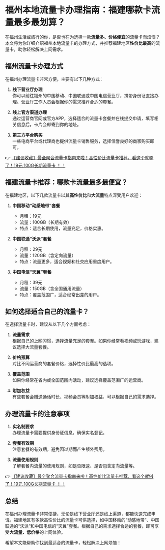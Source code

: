 # 福州本地流量卡办理指南：福建哪款卡流量最多最划算？

在福州生活或旅行的你，是否也在为选择一款**流量多、价格便宜**的流量卡而烦恼？本文将为你详细介绍福州本地流量卡的办理方式，并推荐福建地区**性价比最高**的流量卡，助你轻松解决上网需求。

## 福州流量卡办理方式

在福州办理流量卡非常方便，主要有以下几种方式：

1. **线下营业厅办理**  
   你可以前往福州的中国移动、中国联通或中国电信营业厅，携带身份证直接办理。营业厅工作人员会根据你的需求推荐合适的套餐。

2. **线上官方渠道办理**  
   通过运营商官网或官方APP，选择适合的流量卡套餐并在线提交申请，填写相关信息后，卡片会邮寄到你的地址。

3. **第三方平台购买**  
   一些电商平台或代理商也提供流量卡销售服务，选择信誉良好的商家购买即可。

👉 [【建议收藏】最全聚合流量卡指南来啦！高性价比流量卡推荐，看这个就够了！19元 100G长期流量卡 ！！](https://bit.ly/Liuliangka)

## 福建流量卡推荐：哪款卡流量最多最便宜？

在福建地区，以下几款流量卡以其**高性价比**和**大流量**特点深受用户欢迎：

1. **中国移动“动感地带”套餐**  
   - 月租：19元  
   - 流量：100GB（长期有效）  
   - 特点：适合长期使用，流量充足，价格实惠。

2. **中国联通“沃派”套餐**  
   - 月租：29元  
   - 流量：120GB（含定向流量）  
   - 特点：流量更多，适合视频和社交应用重度用户。

3. **中国电信“天翼”套餐**  
   - 月租：39元  
   - 流量：150GB（含全国通用流量）  
   - 特点：覆盖范围广，适合经常出差的用户。

## 如何选择适合自己的流量卡？

在选择流量卡时，建议从以下几个方面考虑：

1. **流量需求**  
   根据自己的上网习惯，选择流量充足的套餐。如果你经常看视频或玩游戏，建议选择大流量套餐。

2. **价格预算**  
   对比不同运营商的套餐价格，选择性价比最高的选项。

3. **覆盖范围**  
   如果你经常在省内或全国范围内活动，建议选择覆盖范围广的运营商。

4. **附加权益**  
   有些套餐会赠送通话时长、视频会员等附加权益，可以根据自己的需求选择。

## 办理流量卡的注意事项

1. **实名制要求**  
   办理流量卡需要提供身份证信息，确保实名登记。

2. **套餐有效期**  
   注意套餐的有效期，避免因过期而产生额外费用。

3. **流量使用规则**  
   了解套餐内流量的使用规则，如是否限速、是否包含定向流量等。

👉 [【建议收藏】最全聚合流量卡指南来啦！高性价比流量卡推荐，看这个就够了！19元 100G长期流量卡 ！！](https://bit.ly/Liuliangka)

## 总结

在福州办理流量卡非常便捷，无论是线下营业厅还是线上渠道，都能快速完成申请。福建地区有多款高性价比的流量卡可供选择，如中国移动的“动感地带”、中国联通的“沃派”和中国电信的“天翼”套餐。根据自己的需求选择合适的套餐，即可享受**大流量、低价格**的上网体验。

希望本文能帮助你找到最适合的流量卡，轻松解决上网烦恼！